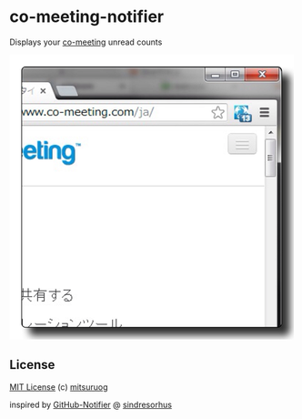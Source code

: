co-meeting-notifier
===================

Displays your [co-meeting](http://www.co-meeting.com/) unread counts

![screenshot](https://github.com/mitsuruog/co-meeting-notifier/raw/master/screenshot.png)


## License

[MIT License](http://ja.wikipedia.org/wiki/MIT_License)
(c) [mitsuruog](https://github.com/mitsuruog)

inspired by [GitHub-Notifier](https://github.com/sindresorhus/GitHub-Notifier) @ [sindresorhus](http://sindresorhus.com)